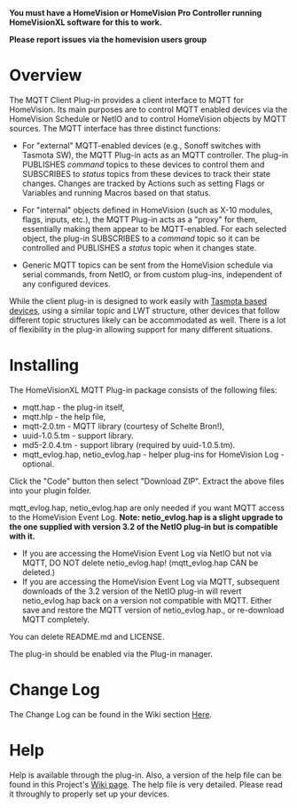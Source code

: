 <b>You must have a HomeVision or HomeVision Pro Controller running HomeVisionXL software for this to work.</b>

**Please report issues via the homevision users group**

# Overview

The MQTT Client Plug-in provides a client interface to MQTT for HomeVision.
Its main purposes are to control MQTT enabled devices via the HomeVision Schedule or NetIO and
to control HomeVision objects by MQTT sources.
The MQTT interface has three distinct functions:
* For "external" MQTT-enabled devices (e.g., Sonoff switches with Tasmota SW),
the MQTT Plug-in acts as an MQTT controller.
The plug-in PUBLISHES <i>command</i> topics to these devices
to control them
and SUBSCRIBES to <i>status</i> topics from these devices to track their state changes.
Changes are tracked by Actions such as setting Flags or Variables and running Macros based on that status.

* For "internal" objects defined in HomeVision
(such as X-10 modules, flags, inputs, etc.),
the MQTT Plug-in acts as a "proxy" for them, essentially making them appear to be MQTT-enabled.
For each selected object, the plug-in 
SUBSCRIBES to a <i>command</i> topic
so it can be controlled
and
PUBLISHES a <i>status</i> topic when it changes state.

* Generic MQTT topics can be sent from the HomeVision schedule via serial commands, from NetIO, or from custom plug-ins, independent of any configured devices.

While the client plug-in is designed to work easily with [Tasmota based devices](https://github.com/arendst/Sonoff-Tasmota), using a similar topic and LWT structure,
other devices that follow different topic structures likely can be accommodated as well.
There is a lot of flexibility in the plug-in allowing support for many different situations.

# Installing

The HomeVisionXL MQTT Plug-in package consists of the following files: 
* mqtt.hap - the plug-in itself, 
* mqtt.hlp - the help file,
* mqtt-2.0.tm - MQTT library (courtesy of Schelte Bron!),
* uuid-1.0.5.tm - support library.
* md5-2.0.4.tm - support library (required by uuid-1.0.5.tm).
* mqtt_evlog.hap, netio_evlog.hap - helper plug-ins for HomeVision Log - optional.

Click the "Code" button then select "Download ZIP".
Extract the above files into your plugin folder.

mqtt_evlog.hap, netio_evlog.hap are only needed if you want MQTT access to the HomeVision Event Log.
**Note: netio_evlog.hap is a slight upgrade to the one supplied with version 3.2 of the NetIO plug-in but is compatible with it.**
* If you are accessing the HomeVision Event Log via NetIO but not via MQTT, DO NOT delete netio_evlog.hap! (mqtt_evlog.hap CAN be deleted.)
* If you are accessing the HomeVision Event Log via MQTT, subsequent downloads of the 3.2 version of the NetIO plug-in will revert netio_evlog.hap back on a version not compatible with MQTT. Either save and restore the MQTT version of netio_evlog.hap., or re-download MQTT completely.

You can delete README.md and LICENSE.

The plug-in should be enabled via the Plug-in manager.

# Change Log

The Change Log can be found in the Wiki section [Here](https://github.com/rebel7580/MQTT-Plug-in-For-HomeVisionXL/wiki/Change-Log).

# Help

Help is available through the plug-in. Also, a version of the help file can be found in this Project's [Wiki page](https://github.com/rebel7580/MQTT-Plug-in-For-HomeVisionXL/wiki/Help).
The help file is very detailed. Please read it throughly to properly set up your devices.
